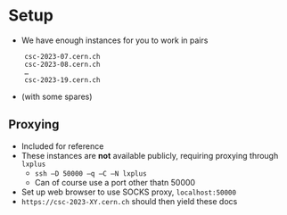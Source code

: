 # Setup

- We have enough instances for you to work in pairs

```
    csc-2023-07.cern.ch
    csc-2023-08.cern.ch
    …
    csc-2023-19.cern.ch
```

- (with some spares)

## Proxying

- Included for reference 
- These instances are **not** available publicly, requiring proxying through `lxplus`
    - `ssh –D 50000 –q –C –N lxplus`
	- Can of course use a port other thatn 50000
- Set up web browser to use SOCKS proxy, `localhost:50000`
- `https://csc-2023-XY.cern.ch` should then yield these docs


